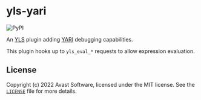 # yls-yari

![PyPI](https://img.shields.io/pypi/v/yls-yari)

An [YLS](https://www.github.com/avast/yls) plugin adding
[YARI](https://github.com/avast/yari) debugging capabilities.

This plugin hooks up to `yls_eval_*` requests to allow expression evaluation.

## License

Copyright (c) 2022 Avast Software, licensed under the MIT license. See the
[`LICENSE`](https://github.com/avast/yls/blob/master/plugins/yls-yara/LICENSE)
file for more details.
